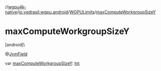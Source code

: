 //[wgpu4k-native](../../../index.md)/[io.ygdrasil.wgpu.android](../index.md)/[WGPULimits](index.md)/[maxComputeWorkgroupSizeY](max-compute-workgroup-size-y.md)

# maxComputeWorkgroupSizeY

[android]\

@[JvmField](https://kotlinlang.org/api/core/kotlin-stdlib/kotlin.jvm/-jvm-field/index.html)

var [maxComputeWorkgroupSizeY](max-compute-workgroup-size-y.md): [Int](https://kotlinlang.org/api/core/kotlin-stdlib/kotlin/-int/index.html)